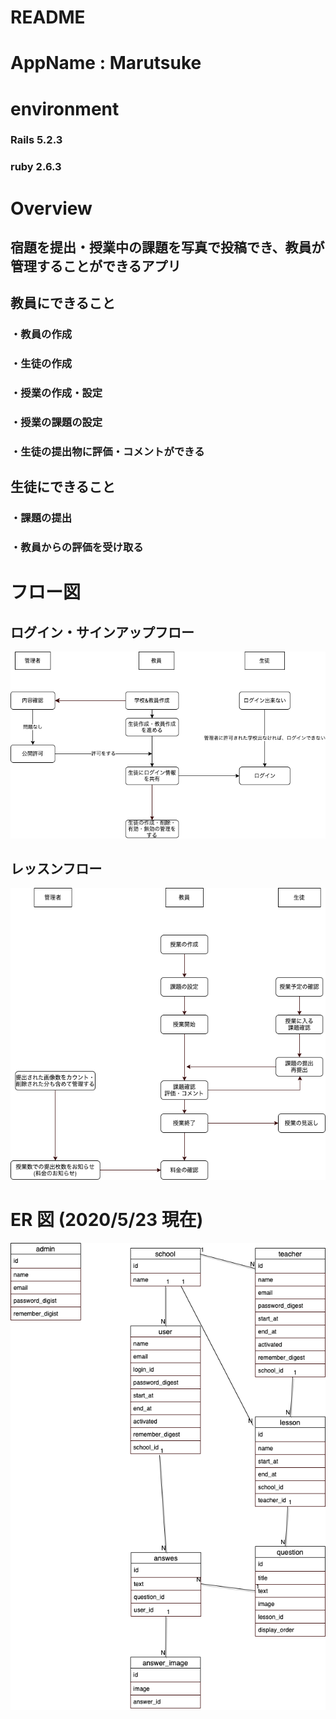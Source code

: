 # README

# AppName : Marutsuke

# environment

### Rails 5.2.3

### ruby 2.6.3

# Overview

## 宿題を提出・授業中の課題を写真で投稿でき、教員が管理することができるアプリ

## 教員にできること

### ・教員の作成

### ・生徒の作成

### ・授業の作成・設定

### ・授業の課題の設定

### ・生徒の提出物に評価・コメントができる

## 生徒にできること

### ・課題の提出

### ・教員からの評価を受け取る

# フロー図

## ログイン・サインアップフロー

![ログイン・サインアップフロー](wiki/images/login_sign_up_flow.png "hero")

## レッスンフロー

![レッスンフロー](wiki/images/lesson_flow.png "fllow")

# ER 図 (2020/5/23 現在)

![ER図](wiki/images/er.png "fllow")
